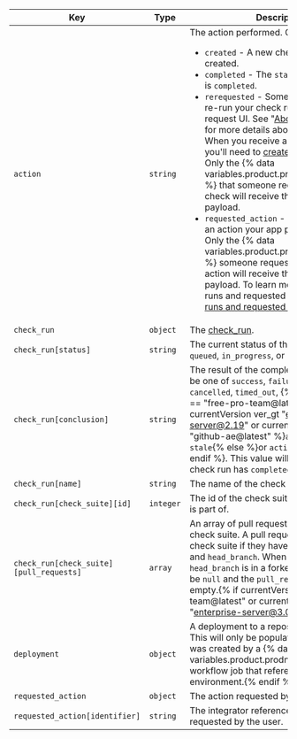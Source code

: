 Key | Type | Description
----|------|-------------
`action`|`string` | The action performed. Can be one of: <ul><li> `created` - A new check run was created.</li><li> `completed` - The `status` of the check run is `completed`.</li><li> `rerequested` - Someone requested to re-run your check run from the pull request UI. See "[About status checks](/articles/about-status-checks#checks)" for more details about the GitHub UI. When you receive a `rerequested` action, you'll need to [create a new check run](/rest/reference/checks#create-a-check-run). Only the {% data variables.product.prodname_github_app %} that someone requests to re-run the check will receive the `rerequested` payload.</li><li> `requested_action` - Someone requested an action your app provides to be taken. Only the {% data variables.product.prodname_github_app %} someone requests to perform an action will receive the `requested_action` payload. To learn more about check runs and requested actions, see "[Check runs and requested actions](/rest/reference/checks#check-runs-and-requested-actions)."</li></ul>
`check_run`|`object` | The [check_run](/rest/reference/checks#get-a-check-run).
`check_run[status]`|`string` | The current status of the check run. Can be `queued`, `in_progress`, or `completed`.
`check_run[conclusion]`|`string` | The result of the completed check run. Can be one of `success`, `failure`, `neutral`, `cancelled`, `timed_out`,  {% if currentVersion == "free-pro-team@latest" or currentVersion ver_gt "enterprise-server@2.19" or currentVersion == "github-ae@latest" %}`action_required` or `stale`{% else %}or `action_required`{% endif %}. This value will be `null` until the check run has `completed`.
`check_run[name]`|`string` | The name of the check run.
`check_run[check_suite][id]`|`integer` | The id of the check suite that this check run is part of.
`check_run[check_suite][pull_requests]`|`array`| An array of pull requests that match this check suite. A pull request matches a check suite if they have the same `head_sha` and `head_branch`. When the check suite's `head_branch` is in a forked repository it will be `null` and the `pull_requests` array will be empty.{% if currentVersion == "free-pro-team@latest" or currentVersion ver_gt "enterprise-server@3.0" %}
`deployment`|`object`| A deployment to a repository environment. This will only be populated if the check run was created by a {% data variables.product.prodname_actions %} workflow job that references an environment.{% endif %}
`requested_action`|`object` | The action requested by the user.
`requested_action[identifier]`|`string` | The integrator reference of the action requested by the user.
